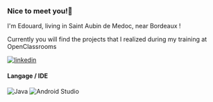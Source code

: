 ### Nice to meet you!👋

<!--
**eddymail/eddymail** is a ✨ _special_ ✨ repository because its `README.md` (this file) appears on your GitHub profile.

Here are some ideas to get you started:

- 🔭 I’m currently working on ...
- 🌱 I’m currently learning ...
- 👯 I’m looking to collaborate on ...
- 🤔 I’m looking for help with ...
- 💬 Ask me about ...
- 📫 How to reach me: ...
- 😄 Pronouns: ...
- ⚡ Fun fact: ...
-->

I'm Edouard, living in Saint Aubin de Medoc, near Bordeaux ! 

Currently you will find the projects that I realized during my training at OpenClassrooms

[![linkedin](https://img.shields.io/badge/LinkedIn-0077B5?style=for-the-badge&logo=linkedin&logoColor=white)](https://www.linkedin.com/in/edouard-loussouarn-8a8213205/)

#### Langage / IDE

![Java](https://img.shields.io/badge/java-%23ED8B00.svg?style=for-the-badge&logo=java&logoColor=white)
![Android Studio](https://img.shields.io/badge/Android%20Studio-3DDC84.svg?style=for-the-badge&logo=android-studio&logoColor=white) 
